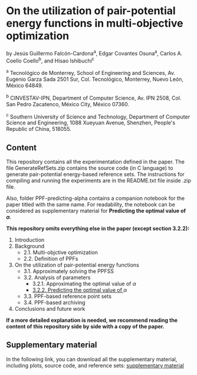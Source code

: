 # **On the utilization of pair-potential energy functions in multi-objective optimization**

by Jesús Guillermo Falcón-Cardona<sup>a</sup>, Edgar Covantes Osuna<sup>a</sup>, Carlos A. Coello Coello<sup>b</sup>, and Hisao Ishibuchi<sup>c</sup>

<sup>a</sup> Tecnológico de Monterrey, School of Engineering and Sciences, Av. Eugenio Garza Sada 2501 Sur, Col. Tecnológico, 
Monterrey, Nuevo León, México 64849.

<sup>b</sup> CINVESTAV-IPN, Department of Computer Science, Av. IPN 2508, Col. San Pedro Zacatenco, México City, México 07360.

<sup>c</sup> Southern University of Science and Technology, Department of Computer Science and Engineering, 1088 Xueyuan Avenue, 
Shenzhen, People's Republic of China, 518055.

## **Content**

This repository contains all the experimentation defined in the paper. The file GenerateRefSets.zip contains the source code (in C language) to generate pair-potential 
energy-based reference sets. The instructions for compiling and running the experiments are in the README.txt file inside .zip file.

Also, folder PPF-predicting-alpha contains a companion notebook for the paper titled with the same name. For readability, the notebook 
can be considered as supplementary material for **Predicting the optimal value of $\alpha$**.

**This repository omits everything else in the paper (except section 3.2.2):**

1. Introduction
2. Background
    * 2.1. Multi-objctive optimization
    * 2.2. Definition of PPFs
3. On the utilization of pair-potential energy functions
    * 3.1. Approximately solving the PPFSS
    * 3.2. Analysis of parameters
        *  3.2.1. Approximating the optimal value of $\alpha$
        *  [3.2.2. Predicting the optimal value of ](https://github.com/jguillermofc/Pair-Potential-Energy/blob/d5a4727bd154ad1ecf0e16fdd03a4228e31d6d3d/PPF-predicting-alpha/pair-potential-functions-predicting-alpha.ipynb)$\alpha$
    * 3.3. PPF-based reference point sets
    * 3.4. PPF-based archiving
4. Conclusions and future work

**If a more detailed explanation is needed, we recommend reading the content of this repository side by side with a copy of the paper.**

## **Supplementary material**

In the following link, you can download all the supplementary material, including plots, source code, and reference sets: [supplementary material](https://drive.google.com/drive/folders/1A5t6jugHHEUeAWwZ-amltfwxvNme0qOp?usp=sharing)
